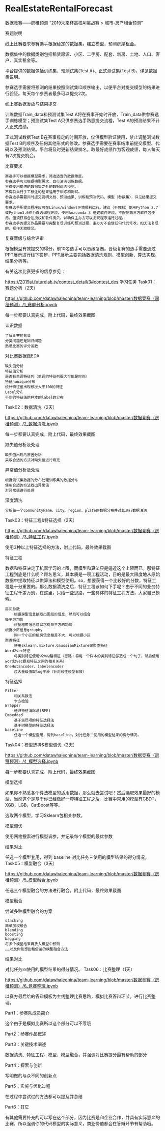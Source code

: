 # RealEstateRentalForecast
数据竞赛——房租预测
“2019未来杯高校AI挑战赛 > 城市-房产租金预测”

赛题说明

线上比赛要求参赛选手根据给定的数据集，建立模型，预测房屋租金。

数据集中的数据类别包括租赁房源、小区、二手房、配套、新房、土地、人口、客户、真实租金等。

平台提供的数据包括训练集、预测试集(Test A)、正式测试集(Test B)，详见数据集说明。

参赛选手需要将预测的结果按照测试集ID顺序输出，以便平台对提交模型的结果进行验证。每天每个参赛者最多可以提交2次。

线上赛数据发放与结果提交

训练数据Train_data和预测试集Test A将在赛事开始时开放，Train_data供参赛选手训练模型；预测试集Test A只供参赛选手熟悉提交流程，Test A的预测结果不计入正式成绩。

正式测试数据Test B在赛事规定的时间开放，仅供模型验证使用，禁止调整测试数据Test B的顺序及任何其他形式的修改。参赛选手需要在赛事结束前提交模型、代码以及预测结果。平台将及时更新结果排名，取最好成绩作为客观成绩，每人每天有2次提交机会。

比赛要求

    赛选手可以根据模型需求，筛选适当的数据维度。
    参赛选手可以根据模型需求，自行清洗训练数据。
    不得使用提供的数据集之外的数据训练模型。
    不得将自行手工标注的结果运用于训练和测试。
    参赛选手需要同时提交说明文档、预测结果、训练和预测代码、模型（参数集），详见结果提交要求。
    参赛选手所提交程序应可在Linux/windows环境顺利运行。建议（不强制）使用Python 2.7或Python3.6作为首选编程环境，使用Anaconda 3 搭建软件环境。不限制第三方软件包使用，但须获得合法授权和软件拷贝，以确保主办方可以复现程序运行过程。
    参赛选手的提交作品需要可完整复现训练和预测过程，主办方不会做任何代码修改，如无法复现的，视作无效提交。

复赛晋级与综合评审

根据模型有效提交的得分，前10名选手可以晋级复赛。晋级复赛的选手需要通过PPT展示进行线下答辩，PPT展示主要包括数据清洗规则、模型创新、算法实现、结果分析等。

有关这次比赛更多的信息参见：

https://2019ai.futurelab.tv/contest_detail/3#contest_des
学习任务
Task01：赛题分析（2天）

https://github.com/datawhalechina/team-learning/blob/master/数据竞赛（房租预测）/1_赛题分析.ipynb

每一步都要认真完成，附上代码，最终效果截图

认识数据

    了解比赛的背景
    分类问题还是回归问题
    熟悉比赛的评分函数

对比赛数据做EDA

    缺失值分析
    特征值分析
    是否有单调特征列（单调的特征列很大可能是时间）
    特征nunique分布
    统计特征值出现频次大于100的特征
    Label分布
    不同的特征值的样本的label的分布

Task02：数据清洗（2天）

https://github.com/datawhalechina/team-learning/blob/master/数据竞赛（房租预测）/2_数据清洗.ipynb

每一步都要认真完成，附上代码，最终效果截图

缺失值分析及处理

    缺失值出现的原因分析
    采取合适的方式对缺失值进行填充

异常值分析及处理

    根据测试集数据的分布处理训练集的数据分布
    使用合适的方法找出异常值
    对异常值进行处理

深度清洗

    分析每一个communityName、city、region、plate的数据分布并对其进行数据清洗

Task03：特征工程&特征选择（2天）

https://github.com/datawhalechina/team-learning/blob/master/数据竞赛（房租预测）/3_特征工程.ipynb

使用3种以上特征选择的方法，附上代码，最终效果截图

特征工程

数据和特征决定了机器学习的上限，而模型和算法只是逼近这个上限而已。那特征工程到底是什么呢？顾名思义，其本质是一项工程活动，目的是最大限度地从原始数据中提取特征以供算法和模型使用。so，想要获得一个比较好的分数，特征工程是十分重要的。那么数据清洗之后，特征工程该如何下手呢？由于不同的业务特征工程千差万别，在这里，只给一些思路，一些具体的特征工程方法，大家自己摸索。

    房间总数
        根据房型信息抽取出更细的信息，然后可以组合
    每平方均价
        根据租房信息可以求得每平方的均价
    根据小区信息groupby
        同一个小区的租房信息相差不大，可以根据小区
    聚类特征
        使用sklearn.mixture.GaussianMixture做聚类特征
    Word2vec特征
        将类别特征使用w2v构建特征（思路：将每一个样本的类别特征够造成一个句子，然后使用word2vec提取特征之间的相关关系）
    OneHotEncoder、labelencoder
        过大量级值取log平滑（针对线性模型有效）

特征选择

    Filter
        相关系数法
        卡方检验
    Wrapper
        递归特征消除法(RFE)
    Embedded
        基于惩罚项的特征选择法
        基于树模型的特征选择法
    baseline
        任选一个模型套用，得到baseline。对比任务二使用的模型结果的得分情况。

Task04：模型选择&模型调优（2天）

https://github.com/datawhalechina/team-learning/blob/master/数据竞赛（房租预测）/4_模型选择.ipynb

每一步都要认真完成，附上代码，最终效果截图

模型选择

如果你不熟悉各个算法模型的适用数据，那么就去尝试吧！然后选取效果最好的模型，当然这个是基于你已经做好一套特征工程之后，比赛中常用的模型有GBDT，XGB，LGB，CatBoost等等。

选取两个模型，学习Sklearn包相关参数。

模型调优

使用网格搜索进行模型调参，并记录每个模型的最优参数

结果对比

任选一个模型套用，得到 baseline 对比任务三使用的模型结果的得分情况。
Task05：模型融合（3天）

https://github.com/datawhalechina/team-learning/blob/master/数据竞赛（房租预测）/5_模型融合.ipynb

任选三个模型融合的方法进行融合。附上代码，最终效果截图

模型融合

尝试多种模型融合的方案

    stacking
    简单加权融合
    blending
    boosting
    bagging
    将多个模型结果再放入模型中预测
    ……以及你能想到和借鉴的模型融合方法

结果对比

对比任务四使用的模型结果的得分情况。
Task06：比赛整理（1天）

https://github.com/datawhalechina/team-learning/blob/master/数据竞赛（房租预测）/6_竞赛整理.ipynb

以赛方最后给的答辩模板为主线整理比赛思路，模拟比赛答辩环节，进行比赛整理。

Part1：参赛队成员简介

这个由于是模拟比赛所以这个部分可以不写哦

Part2：参赛作品概述

Part3：关键技术阐述

数据清洗、特征工程、模型、模型融合，并强调对比赛提分最有帮助的部分

Part4：探索与创新

写明做的与众不同的创新点

Part5：实施与优化过程

在过程中尝试过的方法都可以提及并总结

Part6：其它

有其他需要补充的可以写在这个部分，因为比赛是和企业合作，并具有实际意义的比赛，所以强调你的代码模型的实际意义，商业价值都会在答辩环节有帮助哦。
